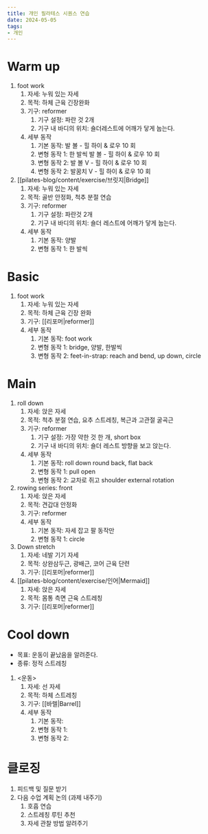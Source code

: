 ```yaml
---
title: 개인 필라테스 시퀀스 연습
date: 2024-05-05
tags:
- 개인
---
```


# Warm up

1. foot work
    1. 자세: 누워 있는 자세
    2. 목적: 하체 근육 긴장완화
    3. 기구: reformer
        1. 기구 설정: 파란 것 2개
        2. 기구 내 바디의 위치: 숄더레스트에 어깨가 닿게 눕는다.
    4. 세부 동작
        1. 기본 동작: 발 볼 - 힐 하이 & 로우 10 회
        2. 변형 동작 1: 한 발씩 발 볼 - 힐 하이 & 로우 10 회
        3. 변형 동작 2: 발 볼 V - 힐 하이 & 로우 10 회
        4. 변형 동작 2: 발꿈치 V - 힐 하이 & 로우 10 회
2. [[pilates-blog/content/exercise/브릿지|Bridge]]
    1. 자세: 누워 있는 자세
    2. 목적: 골반 안정화, 척추 분절 연습
    3. 기구: reformer
        1. 기구 설정: 파란것 2개
        2. 기구 내 바디의 위치: 숄더 레스트에 어깨가 닿게 눕는다.
    4. 세부 동작
        1. 기본 동작: 양발
        2. 변형 동작 1: 한 발씩

# Basic

1. foot work
    1. 자세: 누워 있는 자세
    2. 목적: 하체 근육 긴장 완화
    3. 기구: [[리포머|reformer]]
    4. 세부 동작
        1. 기본 동작: foot work
        2. 변형 동작 1: bridge, 양발, 한발씩
        3. 변형 동작 2: feet-in-strap: reach and bend, up down, circle

# Main

1. roll down
    1. 자세: 앉은 자세
    2. 목적: 척추 분절 연습, 요추 스트레칭, 복근과 고관절 굴곡근
    3. 기구: reformer
        1. 기구 설정: 가장 약한 것 한 개, short box
        2. 기구 내 바디의 위치: 숄더 레스트 방향을 보고 앉는다.
    4. 세부 동작
        1. 기본 동작: roll down round back, flat back
        2. 변형 동작 1: pull open
        3. 변형 동작 2: 교차로 쥐고 shoulder external rotation
2. rowing series: front
    1. 자세: 앉은 자세
    2. 목적: 견갑대 안정화
    3. 기구: reformer
    4. 세부 동작
        1. 기본 동작: 자세 잡고 팔 동작만
        2. 변형 동작 1: circle
3. Down stretch
    1. 자세: 네발 기기 자세
    2. 목적: 상완삼두근, 광배근, 코어 근육 단련
    3. 기구: [[리포머|reformer]]
4. [[pilates-blog/content/exercise/인어|Mermaid]]
    1. 자세: 앉은 자세
    2. 목적: 몸통 측면 근육 스트레칭
    3. 기구: [[리포머|reformer]]

# Cool down

- 목표: 운동이 끝났음을 알려준다.
- 종류: 정적 스트레칭

1. <운동>
    1. 자세: 선 자세
    2. 목적: 하체 스트레칭
    3. 기구: [[바렐|Barrel]]
    4. 세부 동작
        1. 기본 동작:
        2. 변형 동작 1:
        3. 변형 동작 2:


# 클로징

1. 피드백 및 질문 받기
2. 다음 수업 계획 논의 (과제 내주기)
    1. 호흡 연습
    2. 스트레칭 루틴 추천
    3. 자세 관찰 방법 알려주기
